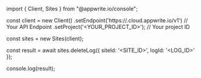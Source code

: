 import { Client, Sites } from "@appwrite.io/console";

const client = new Client()
    .setEndpoint('https://<REGION>.cloud.appwrite.io/v1') // Your API Endpoint
    .setProject('<YOUR_PROJECT_ID>'); // Your project ID

const sites = new Sites(client);

const result = await sites.deleteLog({
    siteId: '<SITE_ID>',
    logId: '<LOG_ID>'
});

console.log(result);
